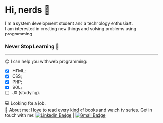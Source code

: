 # Hi, nerds 🖖

I´m a system development student and a technology enthusiast. </br>
I am interested in creating new things and solving problems using programming. </br>

### Never Stop Learning 🚀
***

😊   I can help you with web programming: </br>
- [x] HTML; </br>
- [x] CSS; </br>
- [x] PHP; </br>
- [x] SQL; </br>
- [ ] JS (studying). </br> 

💻   Looking for a job. </br>
👧   About me: I love to read every kind of books and watch tv series.
Get in touch with me:
[![Linkedin Badge](https://img.shields.io/badge/-souzatrixie-blue?style=flat-square&logo=Linkedin&logoColor=white&link=https://www.linkedin.com/in/souzatrixie/)](https://www.linkedin.com/in/souzatrixie/) 
| 
[![Gmail Badge](https://img.shields.io/badge/-biamoreirasouza2612@hotmail.com-c14438?style=flat-square&logo=Gmail&logoColor=white&link=mailto:biamoreirasouza2612@hotmail.com)](mailto:biamoreirasouza2612@hotmail.com)

